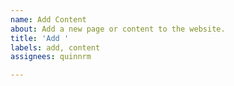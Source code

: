 ```yaml
---
name: Add Content
about: Add a new page or content to the website.
title: 'Add '
labels: add, content
assignees: quinnrm

---
```



